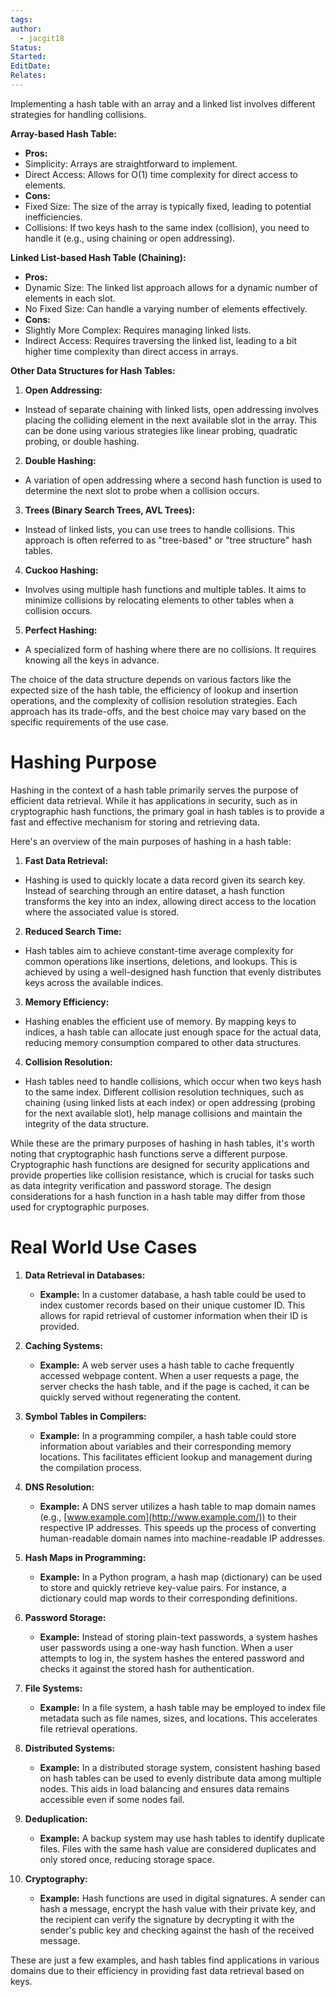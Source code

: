 ```yaml
---
tags: 
author:
  - jacgit18
Status: 
Started: 
EditDate: 
Relates:
---
```

Implementing a hash table with an array and a linked list involves different strategies for handling collisions.  
  
**Array-based Hash Table:**  
- **Pros:**  
- Simplicity: Arrays are straightforward to implement.  
- Direct Access: Allows for O(1) time complexity for direct access to elements.  
- **Cons:**  
- Fixed Size: The size of the array is typically fixed, leading to potential inefficiencies.  
- Collisions: If two keys hash to the same index (collision), you need to handle it (e.g., using chaining or open addressing).  
  
**Linked List-based Hash Table (Chaining):**  
- **Pros:**  
- Dynamic Size: The linked list approach allows for a dynamic number of elements in each slot.  
- No Fixed Size: Can handle a varying number of elements effectively.  
- **Cons:**  
- Slightly More Complex: Requires managing linked lists.  
- Indirect Access: Requires traversing the linked list, leading to a bit higher time complexity than direct access in arrays.  
  
**Other Data Structures for Hash Tables:**  
1. **Open Addressing:**  
- Instead of separate chaining with linked lists, open addressing involves placing the colliding element in the next available slot in the array. This can be done using various strategies like linear probing, quadratic probing, or double hashing.  
  
2. **Double Hashing:**  
- A variation of open addressing where a second hash function is used to determine the next slot to probe when a collision occurs.  
  
3. **Trees (Binary Search Trees, AVL Trees):**  
- Instead of linked lists, you can use trees to handle collisions. This approach is often referred to as "tree-based" or "tree structure" hash tables.  
  
4. **Cuckoo Hashing:**  
- Involves using multiple hash functions and multiple tables. It aims to minimize collisions by relocating elements to other tables when a collision occurs.  
  
5. **Perfect Hashing:**  
- A specialized form of hashing where there are no collisions. It requires knowing all the keys in advance.  
  
The choice of the data structure depends on various factors like the expected size of the hash table, the efficiency of lookup and insertion operations, and the complexity of collision resolution strategies. Each approach has its trade-offs, and the best choice may vary based on the specific requirements of the use case.


# Hashing Purpose 
Hashing in the context of a hash table primarily serves the purpose of efficient data retrieval. While it has applications in security, such as in cryptographic hash functions, the primary goal in hash tables is to provide a fast and effective mechanism for storing and retrieving data.  
  
Here's an overview of the main purposes of hashing in a hash table:  
  
1. **Fast Data Retrieval:**  
- Hashing is used to quickly locate a data record given its search key. Instead of searching through an entire dataset, a hash function transforms the key into an index, allowing direct access to the location where the associated value is stored.  
  
2. **Reduced Search Time:**  
- Hash tables aim to achieve constant-time average complexity for common operations like insertions, deletions, and lookups. This is achieved by using a well-designed hash function that evenly distributes keys across the available indices.  
  
3. **Memory Efficiency:**  
- Hashing enables the efficient use of memory. By mapping keys to indices, a hash table can allocate just enough space for the actual data, reducing memory consumption compared to other data structures.  
  
4. **Collision Resolution:**  
- Hash tables need to handle collisions, which occur when two keys hash to the same index. Different collision resolution techniques, such as chaining (using linked lists at each index) or open addressing (probing for the next available slot), help manage collisions and maintain the integrity of the data structure.  
  
While these are the primary purposes of hashing in hash tables, it's worth noting that cryptographic hash functions serve a different purpose. Cryptographic hash functions are designed for security applications and provide properties like collision resistance, which is crucial for tasks such as data integrity verification and password storage. The design considerations for a hash function in a hash table may differ from those used for cryptographic purposes.

# Real World Use Cases

1. **Data Retrieval in Databases:**
    - **Example:** In a customer database, a hash table could be used to index customer records based on their unique customer ID. This allows for rapid retrieval of customer information when their ID is provided.

2. **Caching Systems:**
    - **Example:** A web server uses a hash table to cache frequently accessed webpage content. When a user requests a page, the server checks the hash table, and if the page is cached, it can be quickly served without regenerating the content.
    
3. **Symbol Tables in Compilers:**
    - **Example:** In a programming compiler, a hash table could store information about variables and their corresponding memory locations. This facilitates efficient lookup and management during the compilation process.
    
4. **DNS Resolution:**
    - **Example:** A DNS server utilizes a hash table to map domain names (e.g., [www.example.com](http://www.example.com/)) to their respective IP addresses. This speeds up the process of converting human-readable domain names into machine-readable IP addresses.

5. **Hash Maps in Programming:**
    - **Example:** In a Python program, a hash map (dictionary) can be used to store and quickly retrieve key-value pairs. For instance, a dictionary could map words to their corresponding definitions.

6. **Password Storage:**
    - **Example:** Instead of storing plain-text passwords, a system hashes user passwords using a one-way hash function. When a user attempts to log in, the system hashes the entered password and checks it against the stored hash for authentication.
    
7. **File Systems:**
    - **Example:** In a file system, a hash table may be employed to index file metadata such as file names, sizes, and locations. This accelerates file retrieval operations.

8. **Distributed Systems:**
    - **Example:** In a distributed storage system, consistent hashing based on hash tables can be used to evenly distribute data among multiple nodes. This aids in load balancing and ensures data remains accessible even if some nodes fail.

9. **Deduplication:**
    - **Example:** A backup system may use hash tables to identify duplicate files. Files with the same hash value are considered duplicates and only stored once, reducing storage space.

10. **Cryptography:**
    - **Example:** Hash functions are used in digital signatures. A sender can hash a message, encrypt the hash value with their private key, and the recipient can verify the signature by decrypting it with the sender's public key and checking against the hash of the received message.
  

These are just a few examples, and hash tables find applications in various domains due to their efficiency in providing fast data retrieval based on keys.